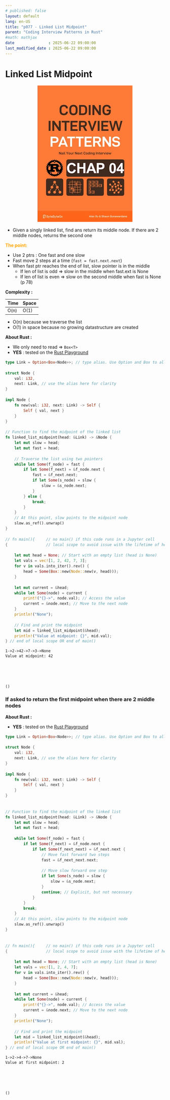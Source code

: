 ```yaml
---
# published: false
layout: default
lang: en-US
title: "p077 - Linked List Midpoint"
parent: "Coding Interview Patterns in Rust"
#math: mathjax
date               : 2025-06-22 09:00:00
last_modified_date : 2025-06-22 09:00:00
---
```


# Linked List Midpoint

<div align="center">
<img src="../assets/chap_04.webp" alt="" width="300" loading="lazy"/>
</div>

* Given a singly linked list, find ans return its middle node. If there are 2 middle nodes, returns the second one

<span style="color:orange"><b>The point:</b></span>
* Use 2 ptrs : One fast and one slow
* Fast move 2 steps at a time (``fast = fast.next.next``)
* When fast ptr reaches the end of list, slow pointer is in the middle
    * If len of list is odd => slow in the middle when fast.ext is None
    * If len of list is even => slow on the second middle when fast is None (p 78)


**Complexity :**

| Time | Space |
|------|-------|
| O(n) | O(1)  |

* O(n) because we traverse the list
* O(1) in space because no growing datastructure are created



**About Rust :**
* We only need to read => ``Box<T>``
* **YES** : tested on the [Rust Playground](https://play.rust-lang.org/)


<!-- <span style="color:red"><b>TODO : </b></span> 
* Add comments in the source code        
 -->

<!-- * <span style="color:lime"><b>Preferred solution?</b></span>      -->




```rust
type Link = Option<Box<Node>>; // type alias. Use Option and Box to allow an optional pointer to the next node 

struct Node {
    val: i32,
    next: Link, // use the alias here for clarity
}

impl Node {
    fn new(val: i32, next: Link) -> Self {
        Self { val, next }
    }
}

// Function to find the midpoint of the linked list
fn linked_list_midpoint(head: &Link) -> &Node {
    let mut slow = head;
    let mut fast = head;

    // Traverse the list using two pointers
    while let Some(f_node) = fast {
        if let Some(f_next) = &f_node.next {
            fast = &f_next.next;
            if let Some(s_node) = slow {
                slow = &s_node.next;
            }
        } else {
            break;
        }
    }
    // At this point, slow points to the midpoint node
    slow.as_ref().unwrap()
}

// fn main(){     // no main() if this code runs in a Jupyter cell 
{                 // local scope to avoid issue with the lifetime of head during borrow
    
    let mut head = None; // Start with an empty list (head is None)
    let vals = vec![1, 2, 42, 7, 3];
    for v in vals.into_iter().rev() {
        head = Some(Box::new(Node::new(v, head)));
    }

    let mut current = &head; 
    while let Some(node) = current {
        print!("{}->", node.val); // Access the value
        current = &node.next; // Move to the next node
    }
    println!("None");

    // Find and print the midpoint
    let mid = linked_list_midpoint(&head);
    println!("Value at midpoint: {}", mid.val);
} // end of local scope OR end of main()       

```

    1->2->42->7->3->None
    Value at midpoint: 42





    ()



### If asked to return the first midpoint when there are 2 middle nodes

**About Rust :**
* **YES** : tested on the [Rust Playground](https://play.rust-lang.org/)



```rust
type Link = Option<Box<Node>>; // type alias. Use Option and Box to allow an optional pointer to the next node 

struct Node {
    val: i32,
    next: Link, // use the alias here for clarity
}

impl Node {
    fn new(val: i32, next: Link) -> Self {
        Self { val, next }
    }
}


// Function to find the midpoint of the linked list
fn linked_list_midpoint(head: &Link) -> &Node {
    let mut slow = head;
    let mut fast = head;

    while let Some(f_node) = fast {
        if let Some(f_next) = &f_node.next {
            if let Some(f_next_next) = &f_next.next {
                // Move fast forward two steps
                fast = &f_next_next.next;

                // Move slow forward one step
                if let Some(s_node) = slow {
                    slow = &s_node.next;
                }
                continue; // Explicit, but not necessary
            }
        }
        break;
    }
    // At this point, slow points to the midpoint node
    slow.as_ref().unwrap()
}


// fn main(){     // no main() if this code runs in a Jupyter cell 
{                 // local scope to avoid issue with the lifetime of head during borrow
    
    let mut head = None; // Start with an empty list (head is None)
    let vals = vec![1, 2, 4, 7];
    for v in vals.into_iter().rev() {
        head = Some(Box::new(Node::new(v, head)));
    }

    let mut current = &head; 
    while let Some(node) = current {
        print!("{}->", node.val); // Access the value
        current = &node.next; // Move to the next node
    }
    println!("None");

    // Find and print the midpoint
    let mid = linked_list_midpoint(&head);
    println!("Value at first midpoint: {}", mid.val);
} // end of local scope OR end of main()       
```

    1->2->4->7->None
    Value at first midpoint: 2





    ()


